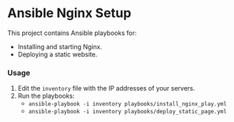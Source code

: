 # Ansible Nginx Setup

This project contains Ansible playbooks for:
- Installing and starting Nginx.
- Deploying a static website.

### Usage

1. Edit the `inventory` file with the IP addresses of your servers.
2. Run the playbooks:
   - `ansible-playbook -i inventory playbooks/install_nginx_play.yml`
   - `ansible-playbook -i inventory playbooks/deploy_static_page.yml`

